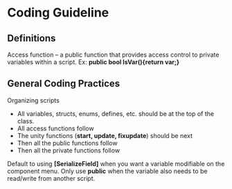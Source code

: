 # Coding Guideline

## Definitions
Access function – a public function that provides access control to private variables within a script. Ex: **public bool IsVar(){return var;}**

## General Coding Practices
Organizing scripts
- All variables, structs, enums, defines, etc. should be at the top of the class.
- All access functions follow
- The unity functions (**start, update, fixupdate**) should be next
- Then all the public functions follow
- Then all the private functions follow

Default to using **\[SerializeField\]** when you want a variable modifiable on the component menu. Only use **public** when the variable also needs to be read/write from another script.
